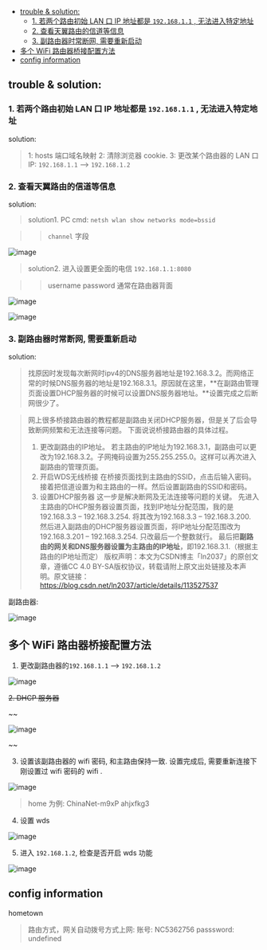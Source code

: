 - [trouble & solution:](#trouble--solution)
  - [1. 若两个路由初始 LAN 口 IP 地址都是 `192.168.1.1` , 无法进入特定地址](#1-若两个路由初始-lan-口-ip-地址都是-19216811--无法进入特定地址)
  - [2. 查看天翼路由的信道等信息](#2-查看天翼路由的信道等信息)
  - [3. 副路由器时常断网, 需要重新启动](#3-副路由器时常断网-需要重新启动)
- [多个 WiFi 路由器桥接配置方法](#多个-wifi-路由器桥接配置方法)
- [config information](#config-information)

## trouble & solution: 

### 1. 若两个路由初始 LAN 口 IP 地址都是 `192.168.1.1` , 无法进入特定地址

solution: 

> 1: hosts 端口域名映射
> 2: 清除浏览器 cookie.
> 3: 更改某个路由器的 LAN 口 IP: `192.168.1.1` --> `192.168.1.2`

### 2. 查看天翼路由的信道等信息

solution:

> solution1. PC cmd: `netsh wlan show networks mode=bssid`

> > `channel` 字段

![image](https://raw.githubusercontent.com/koneMorris1625/myGitImageRepo/develop/newLife/20220221/174718767.png)

> solution2. 进入设置更全面的电信 `192.168.1.1:8080`

> > username password 通常在路由器背面

![image](https://raw.githubusercontent.com/koneMorris1625/myGitImageRepo/develop/newLife/20220221/174943661.png)

![image](https://raw.githubusercontent.com/koneMorris1625/myGitImageRepo/develop/newLife/20220221/175453676.png)

### 3. 副路由器时常断网, 需要重新启动

solution: 

> 找原因时发现每次断网时ipv4的DNS服务器地址是192.168.3.2。而网络正常的时候DNS服务器的地址是192.168.3.1。原因就在这里，**在副路由管理页面设置DHCP服务器的时候可以设置DNS服务器地址。**设置完成之后断网很少了。

> 网上很多桥接路由器的教程都是副路由关闭DHCP服务器，但是关了后会导致断网频繁和无法连接等问题。
> 下面说说桥接路由器的具体过程。
> 1. 更改副路由的IP地址。
> 若主路由的IP地址为192.168.3.1，副路由可以更改为192.168.3.2。子网掩码设置为255.255.255.0。这样可以再次进入副路由的管理页面。
> 2. 开启WDS无线桥接
> 在桥接页面找到主路由的SSID，点击后输入密码。接着把信道设置为和主路由的一样。然后设置副路由的SSID和密码。
> 3. 设置DHCP服务器
> 这一步是解决断网及无法连接等问题的关键。
> 先进入主路由的DHCP服务器设置页面，找到IP地址分配范围，我的是192.168.3.3 – 192.168.3.254. 将其改为192.168.3.3 – 192.168.3.200.
> 然后进入副路由的DHCP服务器设置页面，将IP地址分配范围改为192.168.3.201 – 192.168.3.254. 只改最后一个整数就行。
> 最后把**副路由的网关和DNS服务器设置为主路由的IP地址**，即192.168.3.1.（根据主路由的IP地址而定）
> 版权声明：本文为CSDN博主「ln2037」的原创文章，遵循CC 4.0 BY-SA版权协议，转载请附上原文出处链接及本声明。原文链接：https://blog.csdn.net/ln2037/article/details/113527537

副路由器: 

![image](https://raw.githubusercontent.com/koneMorris1625/myGitImageRepo/develop/newLife/20220221/181116835.png)

## 多个 WiFi 路由器桥接配置方法

1. 更改副路由器的`192.168.1.1` --> `192.168.1.2`

![image](https://raw.githubusercontent.com/koneMorris1625/myGitImageRepo/develop/newLife/20210917/221842220.png)

~~2. DHCP 服务器~~

~~

![image](https://raw.githubusercontent.com/koneMorris1625/myGitImageRepo/develop/newLife/20210917/222055889.png)

~~

3. 设置该副路由器的 wifi 密码, 和主路由保持一致. 设置完成后, 需要重新连接下刚设置过 wifi 密码的 wifi .

![image](https://raw.githubusercontent.com/koneMorris1625/myGitImageRepo/develop/newLife/20210917/222228955.png)

> home 为例: 
> ChinaNet-m9xP
> ahjxfkg3

4. 设置 wds

![image](https://raw.githubusercontent.com/koneMorris1625/myGitImageRepo/develop/newLife/20210917/223112105.png)

5. 进入 `192.168.1.2`, 检查是否开启 wds 功能

![image](https://raw.githubusercontent.com/koneMorris1625/myGitImageRepo/develop/newLife/20210917/223255438.png)

## config information

hometown

> 路由方式，网关自动拨号方式上网: 账号: NC5362756 passsword: undefined
